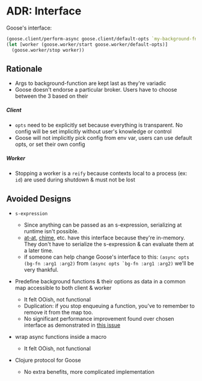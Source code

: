 ADR: Interface
=============

Goose's interface:
```clojure
(goose.client/perform-async goose.client/default-opts `my-background-fn :arg1 "arg2"...)
(let [worker (goose.worker/start goose.worker/default-opts)]
  (goose.worker/stop worker))
```

Rationale
---------

- Args to background-function are kept last as they're variadic
- Goose doesn't endorse a particular broker. Users have to choose between the 3 based on their 

##### Client

- `opts` need to be explicitly set because everything is transparent. No config will be set implicitly without user's knowledge or control
- Goose will not implicitly pick config from env var, users can use default opts, or set their own config

##### Worker

- Stopping a worker is a `reify` because contexts local to a process (ex: `id`) are used during shutdown & must not be lost

Avoided Designs
---------

- `s-expression`
  - Since anything can be passed as an s-expression, serializing at runtime isn't possible.
  - [at-at](https://github.com/overtone/at-at), [chime](https://github.com/jarohen/chime), etc. have this interface because they're in-memory. They don't have to serialize the s-expression & can evaluate them at a later time.
  - if someone can help change Goose's interface to this: `(async opts (bg-fn :arg1 :arg2)` from ``(async opts `bg-fn :arg1 :arg2)`` we'll be very thankful.
- Predefine background functions & their options as data in a common map accessible to both client & worker
  - It felt OOish, not functional
  - Duplication: if you stop enqueuing a function, you've to remember to remove it from the map too.
  - No significant performance improvement found over chosen interface as demonstrated in [this issue](https://github.com/nilenso/goose/issues/36)
  
- wrap async functions inside a macro
  - It felt OOish, not functional
- Clojure protocol for Goose
  - No extra benefits, more complicated implementation
